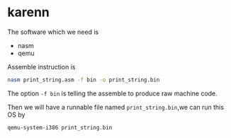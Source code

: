 # karenn
The software which we need is 
* nasm
* qemu

Assemble instruction is
```sh
nasm print_string.asm -f bin -o print_string.bin
```
The option `-f bin` is telling the assemble to produce raw machine code.

Then we will have a runnable file named `print_string.bin`,we can run this OS by
```sh
qemu-system-i386 print_string.bin
```
